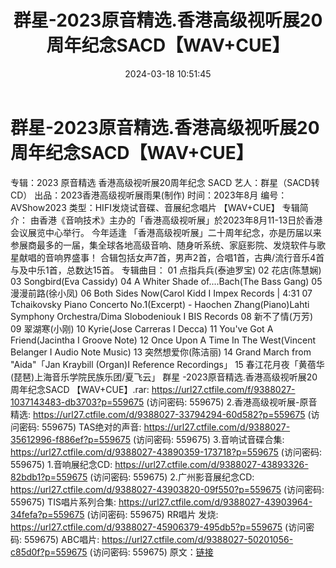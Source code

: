﻿---
title: 群星-2023原音精选.香港高级视听展20周年纪念SACD【WAV+CUE】
date: 2024-03-18 10:51:45
categories: 试音碟、非卖品、发烧碟
tags: 华语中文
---
# 群星-2023原音精选.香港高级视听展20周年纪念SACD【WAV+CUE】

专辑：2023 原音精选 香港高级视听展20周年纪念 SACD
艺人：群星（SACD转CD）
出品：2023香港高级视听展雨果(制作)
时间：2023年8月
编号：AVShow2023
类型：HIFI发烧试音碟、音展纪念唱片
【WAV+CUE】
专辑简介：
由香港《音响技术》主办的「香港高级视听展」於2023年8月11-13日於香港会议展览中心举行。
今年适逢
「香港高级视听展」二十周年纪念，亦是历届以来参展商最多的一届，集全球各地高级音响、随身听系统、家庭影院、发烧软件与歌星献唱的音响界盛事！
合辑包括女声7首，男声2首，合唱1首，古典/流行音乐4首与及中乐1首，总数达15首。
专辑曲目：
01 点指兵兵(泰迪罗宝)
02 花店(陈慧娴)
03 Songbird(Eva Cassidy)
04 A Whiter Shade of....Bach(The Bass Gang)
05 漫漫前路(徐小凤)
06 Both Sides Now(Carol Kidd I Impex Records | 4:31
07 Tchaikovsky Piano Concerto No.1(Excerpt) - Haochen
Zhang(Piano)Lahti Symphony Orchestra/Dima Slobodeniouk I BIS
Records
08 新不了情(万芳)
09 翠湖寒(小刚)
10 Kyrie(Jose Carreras I Decca)
11 You've Got A Friend(Jacintha I Groove Note)
12 Once Upon A Time In The West(Vincent Belanger I Audio Note
Music)
13 突然想爱你(陈洁丽)
14 Grand March from "Aida"「Jan Kraybill (Organ)I Reference
Recordings」
15 春江花月夜「黄蓓华(琵琶)上海音乐学院民族乐团/夏飞云」
群星 -2023原音精选.香港高级视听展20周年纪念SACD 【WAV+CUE】.rar: https://url27.ctfile.com/f/9388027-1037143483-db3703?p=559675
(访问密码: 559675)
2.香港高级视听展-原音精选: https://url27.ctfile.com/d/9388027-33794294-60d582?p=559675
(访问密码: 559675)
TAS绝对的声音: https://url27.ctfile.com/d/9388027-35612996-f886ef?p=559675
(访问密码: 559675)
3.音响试音碟合集: https://url27.ctfile.com/d/9388027-43890359-173718?p=559675
(访问密码: 559675)
1.音响展纪念CD: https://url27.ctfile.com/d/9388027-43893326-82bdb1?p=559675
(访问密码: 559675)
2.广州影音展纪念CD: https://url27.ctfile.com/d/9388027-43903820-09f550?p=559675
(访问密码: 559675)
TIS唱片系列合集: https://url27.ctfile.com/d/9388027-43903964-34fefa?p=559675
(访问密码: 559675)
RR唱片 发烧: https://url27.ctfile.com/d/9388027-45906379-495db5?p=559675
(访问密码: 559675)
ABC唱片: https://url27.ctfile.com/d/9388027-50201056-c85d0f?p=559675
(访问密码: 559675)
原文：[链接](https://blog.sina.com.cn/s/blog_1647c7e76010314rv.html)